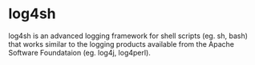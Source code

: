 # log4sh
log4sh is an advanced logging framework for shell scripts (eg. sh, bash) that
works similar to the logging products available from the Apache Software
Foundataion (eg. log4j, log4perl).
